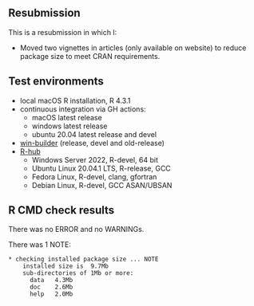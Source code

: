 ## Resubmission

This is a resubmission in which I:

* Moved two vignettes in articles (only available on website) to reduce package size to meet CRAN requirements.

## Test environments
* local macOS R installation, R 4.3.1
* continuous integration via GH actions:
  * macOS latest release
  * windows latest release
  * ubuntu 20.04 latest release and devel
* [win-builder](https://win-builder.r-project.org/) (release, devel and old-release)
* [R-hub](https://builder.r-hub.io)
  - Windows Server 2022, R-devel, 64 bit
  - Ubuntu Linux 20.04.1 LTS, R-release, GCC
  - Fedora Linux, R-devel, clang, gfortran
  - Debian Linux, R-devel, GCC ASAN/UBSAN

## R CMD check results
There was no ERROR and no WARNINGs.

There was 1 NOTE:

    * checking installed package size ... NOTE
        installed size is  9.7Mb
        sub-directories of 1Mb or more:
          data   4.3Mb
          doc    2.6Mb
          help   2.0Mb
